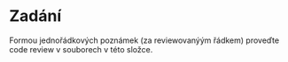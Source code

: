 # Zadání
Formou jednořádkových poznámek (za reviewovanýým řádkem) proveďte code review v souborech v této složce.
